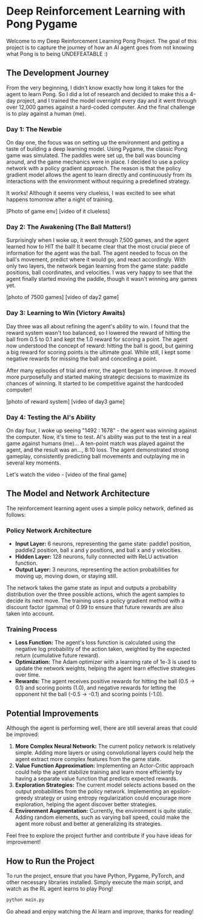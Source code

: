 # Deep Reinforcement Learning with Pong Pygame

Welcome to my Deep Reinforcement Learning Pong Project. 
The goal of this project is to capture the journey of how an AI agent goes from not knowing what Pong is to being UNDEFEATABLE :)

## The Development Journey
From the very beginning, I didn't know exactly how long it takes for the agent to learn Pong. So I did a lot of research and decided to make this a 4-day project, and I trained the model overnight every day and it went through over 12,000 games against a hard-coded computer. And the final challenge is to play against a human (me). 

### Day 1: The Newbie
On day one, the focus was on setting up the environment and getting a taste of building a deep learning model. Using Pygame, the classic Pong game was simulated. The paddles were set up, the ball was bouncing around, and the game mechanics were in place. I decided to use a policy network with a policy gradient approach. The reason is that the policy gradient model allows the agent to learn directly and continuously from its interactions with the environment without requiring a predefined strategy. 

It works! Although it seems very clueless, I was excited to see what happens tomorrow after a night of training.

[Photo of game env] [video of it clueless] 

### Day 2: The Awakening (The Ball Matters!)
Surprisingly when I woke up, it went through 7,500 games, and the agent learned how to HIT the ball! It became clear that the most crucial piece of information for the agent was the ball. The agent needed to focus on the ball's movement, predict where it would go, and react accordingly. With only two layers, the network began learning from the game state: paddle positions, ball coordinates, and velocities. I was very happy to see that the agent finally started moving the paddle, though it wasn't winning any games yet.

[photo of 7500 games] [video of day2 game]

### Day 3: Learning to Win (Victory Awaits)
Day three was all about refining the agent's ability to win. I found that the reward system wasn't too balanced, so I lowered the reward of hitting the ball from 0.5 to 0.1 and kept the 1.0 reward for scoring a point. The agent now understood the concept of reward: hitting the ball is good, but gaining a big reward for scoring points is the ultimate goal. While still, I kept some negative rewards for missing the ball and conceding a point.

After many episodes of trial and error, the agent began to improve. It moved more purposefully and started making strategic decisions to maximize its chances of winning. It started to be competitive against the hardcoded computer! 

[photo of reward system] [video of day3 game]

### Day 4: Testing the AI's Ability
On day four, I woke up seeing "1492 : 1678" - the agent was winning against the computer. Now, it's time to test. AI's ability was put to the test in a real game against humans (me)...
A ten-point match was played against the agent, and the result was an..., 8:10 loss. The agent demonstrated strong gameplay, consistently predicting ball movements and outplaying me in several key moments.

Let's watch the video - 
[video of the final game]

## The Model and Network Architecture
The reinforcement learning agent uses a simple policy network, defined as follows:

### Policy Network Architecture
- **Input Layer:** 6 neurons, representing the game state: paddle1 position, paddle2 position, ball x and y positions, and ball x and y velocities.
- **Hidden Layer:** 128 neurons, fully connected with ReLU activation function.
- **Output Layer:** 3 neurons, representing the action probabilities for moving up, moving down, or staying still.

The network takes the game state as input and outputs a probability distribution over the three possible actions, which the agent samples to decide its next move. The training uses a policy gradient method with a discount factor (gamma) of 0.99 to ensure that future rewards are also taken into account.

### Training Process
- **Loss Function:** The agent's loss function is calculated using the negative log probability of the action taken, weighted by the expected return (cumulative future reward).
- **Optimization:** The Adam optimizer with a learning rate of 1e-3 is used to update the network weights, helping the agent learn effective strategies over time.
- **Rewards:** The agent receives positive rewards for hitting the ball (0.5 -> 0.1) and scoring points (1.0), and negative rewards for letting the opponent hit the ball (-0.5 -> -0.1) and scoring points (-1.0).

## Potential Improvements
Although the agent is performing well, there are still several areas that could be improved:

1. **More Complex Neural Network:** The current policy network is relatively simple. Adding more layers or using convolutional layers could help the agent extract more complex features from the game state.
2. **Value Function Approximation:** Implementing an Actor-Critic approach could help the agent stabilize training and learn more efficiently by having a separate value function that predicts expected rewards.
3. **Exploration Strategies:** The current model selects actions based on the output probabilities from the policy network. Implementing an epsilon-greedy strategy or using entropy regularization could encourage more exploration, helping the agent discover better strategies.
4. **Environment Augmentation:** Currently, the environment is quite static. Adding random elements, such as varying ball speed, could make the agent more robust and better at generalizing its strategies.

Feel free to explore the project further and contribute if you have ideas for improvement!

## How to Run the Project
To run the project, ensure that you have Python, Pygame, PyTorch, and other necessary libraries installed. Simply execute the main script, and watch as the RL agent learns to play Pong!

```bash
python main.py
```

Go ahead and enjoy watching the AI learn and improve, thanks for reading!

